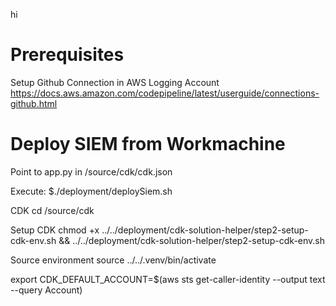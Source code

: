 hi

# Prerequisites
Setup Github Connection in AWS Logging Account
https://docs.aws.amazon.com/codepipeline/latest/userguide/connections-github.html

# Deploy SIEM from Workmachine

Point to app.py in /source/cdk/cdk.json

Execute:
$./deployment/deploySiem.sh




CDK
cd /source/cdk


Setup CDK
chmod +x ../../deployment/cdk-solution-helper/step2-setup-cdk-env.sh && ../../deployment/cdk-solution-helper/step2-setup-cdk-env.sh

Source environment
source ../../.venv/bin/activate

export CDK_DEFAULT_ACCOUNT=$(aws sts get-caller-identity --output text --query Account)


